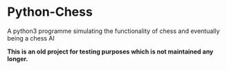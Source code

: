 # Python-Chess
A python3 programme simulating the functionality of chess and eventually being a chess AI

**This is an old project for testing purposes which is not maintained any longer.**

